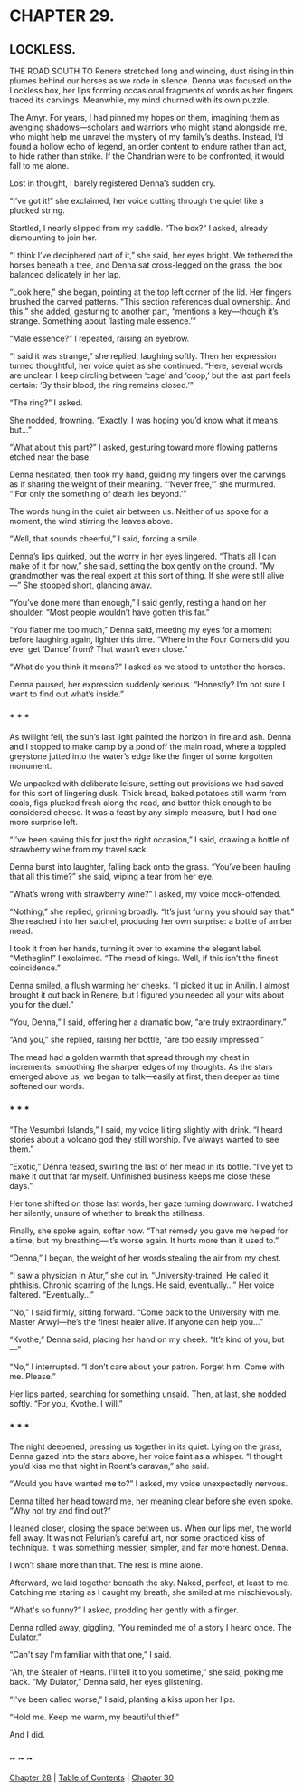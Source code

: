 # CHAPTER 29.

## LOCKLESS.


THE ROAD SOUTH TO Renere stretched long and winding, dust rising in thin plumes behind our horses as we rode in silence. Denna was focused on the Lockless box, her lips forming occasional fragments of words as her fingers traced its carvings. Meanwhile, my mind churned with its own puzzle.  

The Amyr. For years, I had pinned my hopes on them, imagining them as avenging shadows—scholars and warriors who might stand alongside me, who might help me unravel the mystery of my family’s deaths. Instead, I’d found a hollow echo of legend, an order content to endure rather than act, to hide rather than strike. If the Chandrian were to be confronted, it would fall to me alone.  

Lost in thought, I barely registered Denna’s sudden cry.  

“I’ve got it!” she exclaimed, her voice cutting through the quiet like a plucked string.  

Startled, I nearly slipped from my saddle. “The box?” I asked, already dismounting to join her.  

“I think I’ve deciphered part of it,” she said, her eyes bright. We tethered the horses beneath a tree, and Denna sat cross-legged on the grass, the box balanced delicately in her lap.  

“Look here,” she began, pointing at the top left corner of the lid. Her fingers brushed the carved patterns. “This section references dual ownership. And this,” she added, gesturing to another part, “mentions a key—though it’s strange. Something about ‘lasting male essence.’”  

“Male essence?” I repeated, raising an eyebrow.  

“I said it was strange,” she replied, laughing softly. Then her expression turned thoughtful, her voice quiet as she continued. “Here, several words are unclear. I keep circling between ‘cage’ and ‘coop,’ but the last part feels certain: ‘By their blood, the ring remains closed.’”  

“The ring?” I asked.  

She nodded, frowning. “Exactly. I was hoping you’d know what it means, but…”  

“What about this part?” I asked, gesturing toward more flowing patterns etched near the base.  

Denna hesitated, then took my hand, guiding my fingers over the carvings as if sharing the weight of their meaning. “‘Never free,’” she murmured. “‘For only the something of death lies beyond.’”  

The words hung in the quiet air between us. Neither of us spoke for a moment, the wind stirring the leaves above.  

“Well, that sounds cheerful,” I said, forcing a smile.  

Denna’s lips quirked, but the worry in her eyes lingered. “That’s all I can make of it for now,” she said, setting the box gently on the ground. “My grandmother was the real expert at this sort of thing. If she were still alive—” She stopped short, glancing away.  

“You’ve done more than enough,” I said gently, resting a hand on her shoulder. “Most people wouldn’t have gotten this far.”  

“You flatter me too much,” Denna said, meeting my eyes for a moment before laughing again, lighter this time. “Where in the Four Corners did you ever get ‘Dance’ from? That wasn’t even close.”  

“What do you think it means?” I asked as we stood to untether the horses.  

Denna paused, her expression suddenly serious. “Honestly? I’m not sure I want to find out what’s inside.”  

### * * *

As twilight fell, the sun’s last light painted the horizon in fire and ash. Denna and I stopped to make camp by a pond off the main road, where a toppled greystone jutted into the water’s edge like the finger of some forgotten monument.  

We unpacked with deliberate leisure, setting out provisions we had saved for this sort of lingering dusk. Thick bread, baked potatoes still warm from coals, figs plucked fresh along the road, and butter thick enough to be considered cheese. It was a feast by any simple measure, but I had one more surprise left.  

“I’ve been saving this for just the right occasion,” I said, drawing a bottle of strawberry wine from my travel sack.  

Denna burst into laughter, falling back onto the grass. “You’ve been hauling that all this time?” she said, wiping a tear from her eye.  

“What’s wrong with strawberry wine?” I asked, my voice mock-offended.  

“Nothing,” she replied, grinning broadly. “It’s just funny you should say that.” She reached into her satchel, producing her own surprise: a bottle of amber mead.  

I took it from her hands, turning it over to examine the elegant label. “Metheglin!” I exclaimed. “The mead of kings. Well, if this isn’t the finest coincidence.”  

Denna smiled, a flush warming her cheeks. “I picked it up in Anilin. I almost brought it out back in Renere, but I figured you needed all your wits about you for the duel.”  

“You, Denna,” I said, offering her a dramatic bow, “are truly extraordinary.”  

“And you,” she replied, raising her bottle, “are too easily impressed.”  

The mead had a golden warmth that spread through my chest in increments, smoothing the sharper edges of my thoughts. As the stars emerged above us, we began to talk—easily at first, then deeper as time softened our words.  

### * * *  

“The Vesumbri Islands,” I said, my voice lilting slightly with drink. “I heard stories about a volcano god they still worship. I’ve always wanted to see them.”  

“Exotic,” Denna teased, swirling the last of her mead in its bottle. “I’ve yet to make it out that far myself. Unfinished business keeps me close these days.”  

Her tone shifted on those last words, her gaze turning downward. I watched her silently, unsure of whether to break the stillness.  

Finally, she spoke again, softer now. “That remedy you gave me helped for a time, but my breathing—it’s worse again. It hurts more than it used to.”  

“Denna,” I began, the weight of her words stealing the air from my chest.  

“I saw a physician in Atur,” she cut in. “University-trained. He called it phthisis. Chronic scarring of the lungs. He said, eventually…” Her voice faltered. “Eventually…”  

“No,” I said firmly, sitting forward. “Come back to the University with me. Master Arwyl—he’s the finest healer alive. If anyone can help you…”  

“Kvothe,” Denna said, placing her hand on my cheek. “It’s kind of you, but—”  

“No,” I interrupted. “I don’t care about your patron. Forget him. Come with me. Please.”  

Her lips parted, searching for something unsaid. Then, at last, she nodded softly. “For you, Kvothe. I will.”  

### * * *

The night deepened, pressing us together in its quiet. Lying on the grass, Denna gazed into the stars above, her voice faint as a whisper. “I thought you’d kiss me that night in Roent’s caravan,” she said.  

“Would you have wanted me to?” I asked, my voice unexpectedly nervous.  

Denna tilted her head toward me, her meaning clear before she even spoke. “Why not try and find out?”  

I leaned closer, closing the space between us. When our lips met, the world fell away. It was not Felurian’s careful art, nor some practiced kiss of technique. It was something messier, simpler, and far more honest. Denna.  

I won’t share more than that. The rest is mine alone.  

Afterward, we laid together beneath the sky. Naked, perfect, at least to me. Catching me staring as I caught my breath, she smiled at me mischievously. 

“What's so funny?” l asked, prodding her gently with a finger. 

Denna rolled away, giggling, “You reminded me of a story I heard once. The Dulator.” 

“Can't say I'm familiar with that one,” I said. 

“Ah, the Stealer of Hearts. I'll tell it to you sometime,” she said, poking me back. “My Dulator,” Denna said, her eyes glistening. 

“I've been called worse,” I said, planting a kiss upon her lips. 

“Hold me. Keep me warm, my beautiful thief.” 

And I did. 

### ~ ~ ~

[Chapter 28](CHAPTER_28.md) | [Table of Contents](Table_of_Contents.md) | [Chapter 30](CHAPTER_30.md)
